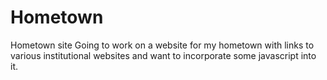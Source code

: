 # Hometown
Hometown site
Going to work on a website for my hometown with links to various institutional websites and want to incorporate some javascript into it.
